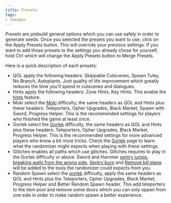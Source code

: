 ```yaml
---
title: Presets
tags:
- seedgen
---
```


Presets are prebuild general options which you can use safely in order to generate seeds. Once you selected the presets you want to use, click on the Apply Presets button. This will override your previous settings. If you want to add those presets to the settings you already chose for yourself, hold Ctrl which will change the Apply Presets button to Merge Presets.

Here is a quick description of each presets:
* QOL apply the following headers: Skippable Cutscenes, Spawn Tuley, No Branch, Autoplants. Just quality of life improvement which greatly reduces the time you'll spend in cutscenes and dialogues.
* Hints apply the following headers: Zone Hints, Key Hints. This enable the [hints](/features/hints) feature.
* Moki select the [Moki](/logic-groups/moki) difficulty, the same headers as QOL and Hints plus these headers: Teleporters, Opher Upgrades, Black Market, Spawn with Sword, Progress Helper. This is the recommended settings for players who finished the game at least once.
* Gorlek select the [Gorlek](/logic-groups/gorlek) difficulty, the same headers as QOL and Hints plus these headers: Teleporters, Opher Upgrades, Black Market, Progress Helper. This is the recommended settings for more advanced players who know a bit more tricks. Check the [Gorlek](/logic-groups/gorlek) page to learn what the randomizer might expects when playing with these settings.
* Glitches enables all paths which use glitches. Glitches requires to play in the Gorlek difficulty or above. Sword and Hammer [sentry jumps](/tutorials/movement/sentry-jumps), [breaking walls from the wrong side](/tutorials/movement/wall-break), [Sentry burn](/tutorials/movementsentry-as-a-fire-source) and [Remove kill plane](/tutorials/location/feeding-ground-skip) will be added to the tools the randomizer could expects from you. 
* Random Spawn select the [gorlek](/logic-groups/gorlek) difficulty, apply the same headers as QOL and Hints plus the Teleporters, Opher Upgrades, Black Market, Progress Helper and Better Random Spawn header. This add teleporters to the item pool and remove some doors which you can only oppen from one side in order to make random spawn a better experience.